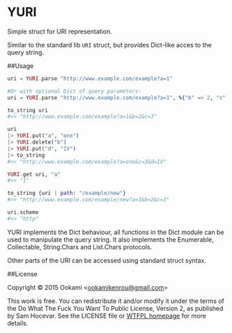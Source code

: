 YURI
====

Simple struct for URI representation.

Similar to the standard lib `URI` struct, but provides Dict-like acces
to the query string.

##Usage

```elixir
uri = YURI.parse "http://www.example.com/example?a=1"

#Or with optional Dict of query parameters:
uri = YURI.parse "http://www.example.com/example?a=1", %{"b" => 2, "c" => 3}

to_string uri
#>> "http://www.example.com/example?a=1&b=2&c=3"

uri
|> YURI.put("a", "one")
|> YURI.delete("b")
|> YURI.put("d", "IV")
|> to_string
#>> "http://www.example.com/example?a=one&c=3&d=IV"

YURI.get uri, "a"
#>> "1"

to_string {uri | path: "/example/new"}
#>> "http://www.example.com/example/new?a=1&b=2&c=3"

uri.scheme
#>> "http"
```

YURI implements the Dict behaviour, all functions in the Dict module
can be used to manipulate the query string. It also implements the
Enumerable, Collectable, String.Chars and List.Chars protocols.

Other parts of the URI can be accessed using standard struct syntax.


##License

Copyright © 2015 Ookami &lt;<ookamikenrou@gmail.com>&gt;

This work is free. You can redistribute it and/or modify it under the
terms of the Do What The Fuck You Want To Public License, Version 2,
as published by Sam Hocevar. See the LICENSE file or
[WTFPL homepage](http://www.wtfpl.net) for more details.


